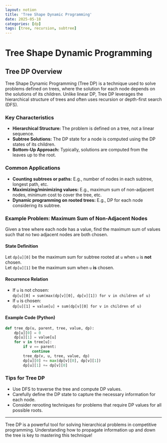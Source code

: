 ```yaml
---
layout: notion
title: 'Tree Shape Dynamic Programming'
date: 2025-05-18
categories: [dp]
tags: [tree, recursion, subtree]
---
```


# Tree Shape Dynamic Programming

## Tree DP Overview

Tree Shape Dynamic Programming (Tree DP) is a technique used to solve problems defined on trees, where the solution for each node depends on the solutions of its children. Unlike linear DP, Tree DP leverages the hierarchical structure of trees and often uses recursion or depth-first search (DFS).

### Key Characteristics

- **Hierarchical Structure:** The problem is defined on a tree, not a linear sequence.
- **Subtree Solutions:** The DP state for a node is computed using the DP states of its children.
- **Bottom-Up Approach:** Typically, solutions are computed from the leaves up to the root.

### Common Applications

- **Counting subtrees or paths:** E.g., number of nodes in each subtree, longest path, etc.
- **Maximizing/minimizing values:** E.g., maximum sum of non-adjacent nodes, minimum cost to cover the tree, etc.
- **Dynamic programming on rooted trees:** E.g., DP for each node considering its subtree.

### Example Problem: Maximum Sum of Non-Adjacent Nodes

Given a tree where each node has a value, find the maximum sum of values such that no two adjacent nodes are both chosen.

#### State Definition

Let `dp[u][0]` be the maximum sum for subtree rooted at `u` when `u` is **not** chosen.  
Let `dp[u][1]` be the maximum sum when `u` **is** chosen.

#### Recurrence Relation

- If `u` is not chosen:  
  `dp[u][0] = sum(max(dp[v][0], dp[v][1]) for v in children of u)`
- If `u` is chosen:  
  `dp[u][1] = value[u] + sum(dp[v][0] for v in children of u)`

#### Example Code (Python)

```python
def tree_dp(u, parent, tree, value, dp):
    dp[u][0] = 0
    dp[u][1] = value[u]
    for v in tree[u]:
        if v == parent:
            continue
        tree_dp(v, u, tree, value, dp)
        dp[u][0] += max(dp[v][0], dp[v][1])
        dp[u][1] += dp[v][0]
```

### Tips for Tree DP

- Use DFS to traverse the tree and compute DP values.
- Carefully define the DP state to capture the necessary information for each node.
- Consider rerooting techniques for problems that require DP values for all possible roots.

---

Tree DP is a powerful tool for solving hierarchical problems in competitive programming. Understanding how to propagate information up and down the tree is key to mastering this technique!

